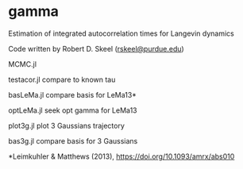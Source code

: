 # gamma
Estimation of integrated autocorrelation times for Langevin dynamics

Code written by Robert D. Skeel (rskeel@purdue.edu)
 
MCMC.jl

testacor.jl compare to known tau

basLeMa.jl compare basis for LeMa13*

optLeMa.jl seek opt gamma for LeMa13

plot3g.jl plot 3 Gaussians trajectory

bas3g.jl compare basis for 3 Gaussians

*Leimkuhler & Matthews (2013), https://doi.org/10.1093/amrx/abs010
